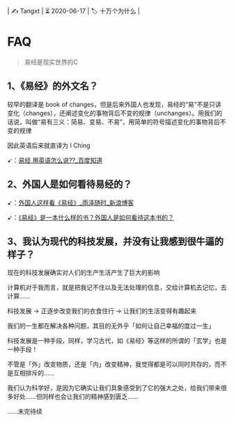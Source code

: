 | ✍️ Tangxt | ⏳ 2020-06-17 | 🏷️ 十万个为什么 |

# FAQ

> 易经是现实世界的C

## 1、《易经》的外文名？

较早的翻译是 book of changes，但是后来外国人也发现，易经的“易”不是只讲变化（changes），还阐述变化的事物背后不变的规律（unchanges）。用我们的话说，叫做“易有三义：简易、变易、不易”，用简单的符号描述变化的事物背后不变的规律

因此英语后来就直译为 I Ching

➹：[易经,用英语怎么说??_百度知道](https://zhidao.baidu.com/question/90214017)

## 2、外国人是如何看待易经的？

➹：[外国人这样看《易经》_雨泽随时_新浪博客](http://blog.sina.com.cn/s/blog_4a0ecb9c0102y177.html)

➹：[《易经》是一本什么样的书？外国人是如何看待这本书的？](http://www.qulishi.com/article/201912/379548.html)

## 3、我认为现代的科技发展，并没有让我感到很牛逼的样子？

现在的科技发展确实对人们的生产生活产生了巨大的影响

计算机对于我而言，就是把我记不住以及无法处理的信息，交给计算机去记忆，去计算……

科技发展 -> 正逐步改变我们的衣食住行 -> 让我们的生活变得有趣起来

我们的一生都在解决各种问题，其目的无外乎「如何让自己幸福的度过一生」

科技发展是一种手段，同样，学习古代，如《易经》等这样的所谓的「玄学」也是一种手段！

不管是「外」改变物质，还是「内」改变精神，我觉得都是可以同时共存的，而不是互相排斥的……

我们认为科学好，是因为它确实让我们具象感受到了它的强大之处，给我们带来很多好处……但同样也会让我们的精神感到匮乏……

……未完待续














